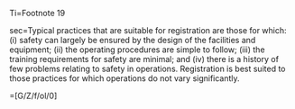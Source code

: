 Ti=Footnote 19

sec=Typical practices that are suitable for registration are those for which: (i) safety can largely be ensured by the design of the facilities and equipment; (ii) the operating procedures are simple to follow; (iii) the training requirements for safety are minimal; and (iv) there is a history of few problems relating to safety in operations. Registration is best suited to those practices for which operations do not vary significantly.

=[G/Z/f/ol/0]